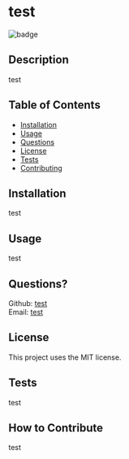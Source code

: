 # test
  ![badge](https://img.shields.io/badge/license-MIT-blue)

  ## Description
  test

  ## Table of Contents
  - [Installation](#installation)
  - [Usage](#usage)
  - [Questions](#questions)
  - [License](#license)
  - [Tests](#tests)
  - [Contributing](#how-to-contribute)

  ## Installation
  test

  ## Usage
  test
  
  
  ## Questions?
  Github: [test](https://github.com/test) </br>
  Email: [test](mailto:test)
  
  
  ## License
  This project uses the MIT license.
  
  ## Tests
  test

  ## How to Contribute 
  test
  